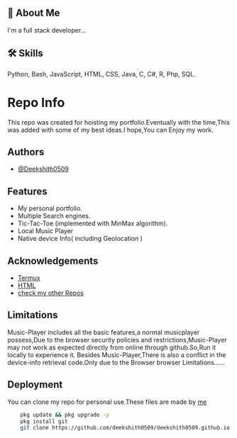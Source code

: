 
## 🚀 About Me 
I'm a full stack developer...
## 🛠 Skills
Python, Bash, JavaScript, HTML, CSS, Java, C, C#, R, Php, SQL. 


# Repo Info
This repo was created for hoisting my portfolio.Eventually with the time,This was added with some of my best ideas.I hope,You can Enjoy my work.
## Authors

- [@Deekshith0509](https://github.com/deekshith0509/deekshith0509)


## Features

- My personal portfolio.
- Multiple Search engines.
- Tic-Tac-Toe (implemented with MinMax algorithm).
- Local Music Player
- Native device Info( including Geolocation )
## Acknowledgements

 - [Termux](https://f-droid.org/en/packages/com.termux/)
 - [HTML](https://developer.mozilla.org/en-US/docs/Web/HTML)
 - [check my other Repos](https://github.com/deekshith0509/)
## Limitations

Music-Player includes all the basic features,a normal musicplayer possess,Due to the browser security policies and restrictions,Music-Player may not work as expected directly from online through github.So,Run it locally to experience it.
    Besides Music-Player,There is also a conflict in the device-info retrieval code.Only due to the Browser browser Limitations......

## Deployment

 You can clone my repo for personal use.These files are made by [me](https://github.com/deekshith0509/deekshith0509)

```bash
    pkg update && pkg upgrade -y
    pkg install git
    git clone https://github.com/deekshith0509/deekshith0509.github.io
